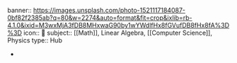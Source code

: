 banner:: https://images.unsplash.com/photo-1521117184087-0bf82f2385ab?q=80&w=2274&auto=format&fit=crop&ixlib=rb-4.1.0&ixid=M3wxMjA3fDB8MHxwaG90by1wYWdlfHx8fGVufDB8fHx8fA%3D%3D
icon:: 🧮
subject:: [[Math]], Linear Algebra, [[Computer Science]], Physics
type:: Hub

-